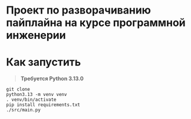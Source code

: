 # Проект по разворачиванию пайплайна на курсе программной инженерии

# Как запустить

> **Требуется Python 3.13.0**

```
git clone
python3.13 -m venv venv
. venv/bin/activate
pip install requirements.txt
./src/main.py
```
